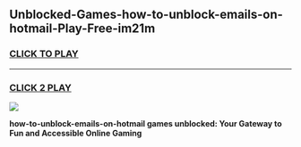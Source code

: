 
## Unblocked-Games-how-to-unblock-emails-on-hotmail-Play-Free-im21m
<h3>
<a href="https://premium76.site?title=how-to-unblock-emails-on-hotmail&ref=19M">CLICK TO PLAY</a></h3>
<hr>

<h3>
<a href="https://premium76.site?title=how-to-unblock-emails-on-hotmail&ref=19M">CLICK 2 PLAY</a>
  
</h3>

<a href="https://premium76.site?title=how-to-unblock-emails-on-hotmail&ref=19M"><img src="https://clearcache.store/games.png"></a>


**how-to-unblock-emails-on-hotmail games unblocked: Your Gateway to Fun and Accessible Online Gaming**
